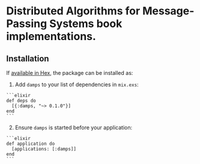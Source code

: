 # Distributed Algorithms for Message-Passing Systems book implementations.


## Installation

If [available in Hex](https://hex.pm/docs/publish), the package can be installed as:

  1. Add `damps` to your list of dependencies in `mix.exs`:

    ```elixir
    def deps do
      [{:damps, "~> 0.1.0"}]
    end
    ```

  2. Ensure `damps` is started before your application:

    ```elixir
    def application do
      [applications: [:damps]]
    end
    ```

